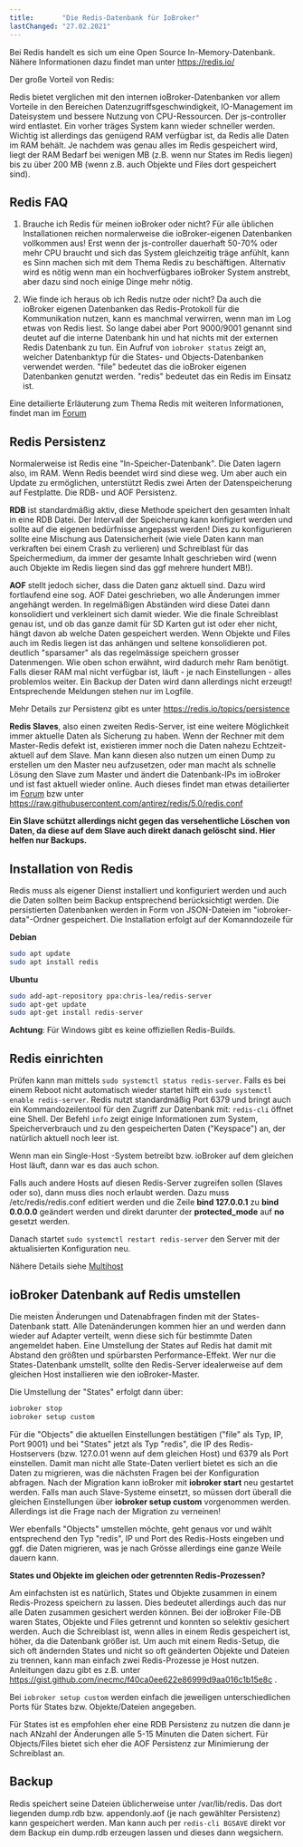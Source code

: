 ```yaml
---
title:       "Die Redis-Datenbank für IoBroker"
lastChanged: "27.02.2021"
---
```



Bei Redis handelt es sich um eine Open Source In-Memory-Datenbank. 
Nähere Informationen dazu findet man unter https://redis.io/

Der große Vorteil von Redis:

Redis bietet verglichen mit den internen ioBroker-Datenbanken vor allem Vorteile in den Bereichen Datenzugriffsgeschwindigkeit,
IO-Management im Dateisystem und bessere Nutzung von CPU-Ressourcen.
Der js-controller wird entlastet. Ein vorher träges System kann wieder schneller werden.
Wichtig ist allerdings das genügend RAM verfügbar ist, da Redis alle Daten im RAM behält. Je nachdem was genau alles im Redis gespeichert wird, liegt der RAM Bedarf bei wenigen MB (z.B. wenn nur States im Redis liegen) bis zu über 200 MB (wenn z.B. auch Objekte und Files dort gespeichert sind).

## Redis FAQ

1. Brauche ich Redis für meinen ioBroker oder nicht?
Für alle üblichen Installationen reichen normalerweise die ioBroker-eigenen Datenbanken vollkommen aus!
Erst wenn der js-controller dauerhaft 50-70% oder mehr CPU braucht und sich das System gleichzeitig träge anfühlt,
kann es Sinn machen sich mit dem Thema Redis zu beschäftigen.
Alternativ wird es nötig wenn man ein hochverfügbares ioBroker System anstrebt, aber dazu sind noch einige Dinge mehr nötig.

2. Wie finde ich heraus ob ich Redis nutze oder nicht?
Da auch die ioBroker eigenen Datenbanken das Redis-Protokoll für die Kommunikation nutzen, kann es manchmal verwirren, wenn man im Log etwas von Redis liest. So lange dabei aber Port 9000/9001 genannt sind deutet auf die interne Datenbank hin und hat nichts mit der externen Redis Datenbank zu tun.
Ein Aufruf von `iobroker status` zeigt an, welcher Datenbanktyp für die States- und Objects-Datenbanken verwendet werden.
"file" bedeutet das die ioBroker eigenen Datenbanken genutzt werden. "redis" bedeutet das ein Redis im Einsatz ist.


Eine detailierte Erläuterung zum Thema Redis mit weiteren Informationen,
findet man im [Forum](https://forum.iobroker.net/topic/26327/redis-in-iobroker-%C3%BCberblick)

## Redis Persistenz

Normalerweise ist Redis eine "In-Speicher-Datenbank". Die Daten lagern also, im RAM. Wenn Redis beendet wird sind diese weg.
Um aber auch ein Update zu ermöglichen, unterstützt Redis zwei Arten der Datenspeicherung auf Festplatte.
Die RDB- und AOF Persistenz.

**RDB** ist standardmäßig aktiv, diese Methode speichert den gesamten Inhalt in eine RDB Datei. Der Intervall der Speicherung kann konfigiert werden und sollte auf die eigenen bedürfnisse angepasst werden!
Dies zu konfigurieren sollte eine Mischung aus Datensicherheit (wie viele Daten kann man verkraften bei einem Crash zu verlieren) und Schreiblast für das Speichermedium, da immer der gesamte Inhalt geschrieben wird (wenn auch Objekte im Redis liegen sind das ggf mehrere hundert MB!).

**AOF** stellt jedoch sicher, dass die Daten ganz aktuell sind.
Dazu wird fortlaufend eine sog. AOF Datei geschrieben, wo alle Änderungen immer angehängt werden. In regelmäßigen Abständen wird diese Datei dann konsolidiert und verkleinert sich damit wieder. Wie die finale Schreiblast genau ist, und ob das ganze damit für SD Karten gut ist oder eher nicht, hängt davon ab welche Daten gespeichert werden. Wenn Objekte und Files auch im Redis liegen ist das anhängen und seltene konsolidieren pot. deutlich "sparsamer" als das regelmässige speichern grosser Datenmengen.
Wie oben schon erwähnt, wird dadurch mehr Ram benötigt. Falls dieser RAM mal nicht verfügbar ist,
läuft - je nach Einstellungen - alles problemlos weiter.
Ein Backup der Daten wird dann allerdings nicht erzeugt! Entsprechende Meldungen stehen nur im Logfile.

Mehr Details zur Persistenz gibt es unter https://redis.io/topics/persistence

**Redis Slaves**, also einen zweiten Redis-Server, ist eine weitere Möglichkeit immer aktuelle Daten als Sicherung zu haben.
Wenn der Rechner mit dem Master-Redis defekt ist, existieren immer noch die Daten nahezu Echtzeit-aktuell auf dem Slave.
Man kann diesen also nutzen um einen Dump zu erstellen um den Master neu aufzusetzen, oder man macht als schnelle Lösung den Slave zum Master und ändert die Datenbank-IPs im ioBroker und ist fast aktuell wieder online. Auch dieses findet man etwas detailierter im [Forum](https://forum.iobroker.net/topic/26327/redis-in-iobroker-%C3%BCberblick) bzw unter https://raw.githubusercontent.com/antirez/redis/5.0/redis.conf

**Ein Slave schützt allerdings nicht gegen das versehentliche Löschen von Daten, da diese auf dem Slave auch direkt danach gelöscht sind. Hier helfen nur Backups.**

## Installation von Redis

Redis muss als eigener Dienst installiert und konfiguriert werden und auch die Daten sollten beim Backup entsprechend berücksichtigt werden.
Die persistierten Datenbanken werden in Form von JSON-Dateien im "iobroker-data"-Ordner gespeichert.
Die Installation erfolgt auf der Komanndozeile für

**Debian**

```sh
sudo apt update   
sudo apt install redis
```



**Ubuntu**

```sh
sudo add-apt-repository ppa:chris-lea/redis-server  
sudo apt-get update  
sudo apt-get install redis-server
```

**Achtung**: Für Windows gibt es keine offiziellen Redis-Builds.

## Redis einrichten

Prüfen kann man mittels `sudo systemctl status redis-server`.
Falls es bei einem Reboot nicht automatisch wieder startet hilft ein `sudo systemctl enable redis-server`.
Redis nutzt standardmäßig Port 6379 und bringt auch ein Kommandozeilentool für den Zugriff zur Datenbank mit: `redis-cli` öffnet eine Shell.
Der Befehl `info` zeigt einige Informationen zum System, Speicherverbrauch und zu den gespeicherten Daten ("Keyspace") an, der natürlich aktuell noch leer ist.

Wenn man ein Single-Host -System betreibt bzw. ioBroker auf dem gleichen Host läuft, dann war es das auch schon.


Falls auch andere Hosts auf diesen Redis-Server zugreifen sollen (Slaves oder so), dann muss dies noch erlaubt werden.
Dazu muss /etc/redis/redis.conf editiert werden und die Zeile **bind 127.0.0.1** zu **bind 0.0.0.0** geändert werden und direkt darunter der **protected_mode** auf **no** gesetzt werden.

Danach startet `sudo systemctl restart redis-server` den Server mit der aktualisierten Konfiguration neu.

Nähere Details siehe [Multihost](https://www.iobroker.net/#de/documentation/config/multihost.md)



## ioBroker Datenbank auf Redis umstellen

Die meisten Änderungen und Datenabfragen finden mit der States-Datenbank statt. Alle Datenänderungen kommen hier an und werden dann wieder auf Adapter verteilt,
wenn diese sich für bestimmte Daten angemeldet haben.
Eine Umstellung der States auf Redis hat damit mit Abstand den größten und spürbarsten Performance-Effekt.
Wer nur die States-Datenbank umstellt, sollte den Redis-Server idealerweise auf dem gleichen Host installieren wie den ioBroker-Master.

Die Umstellung der "States" erfolgt dann über:

```sh
iobroker stop  
iobroker setup custom
```


Für die "Objects" die aktuellen Einstellungen bestätigen ("file" als Typ, IP, Port 9001) und
bei "States" jetzt als Typ "redis", die IP des Redis-Hostservers (bzw. 127.0.01 wenn auf dem gleichen Host) und 6379 als Port einstellen.
Damit man nicht alle State-Daten verliert bietet es sich an die Daten zu migrieren, was die nächsten Fragen bei der Konfiguration abfragen.
Nach der Migration kann ioBroker mit **iobroker start** neu gestartet werden. Falls man auch Slave-Systeme einsetzt,
so müssen dort überall die gleichen Einstellungen über **iobroker setup custom** vorgenommen werden.
Allerdings ist die Frage nach der Migration zu verneinen!


Wer ebenfalls "Objects" umstellen möchte, geht genaus vor und wählt entsprechend den Typ "redis", IP und Port des Redis-Hosts eingeben und ggf. die Daten migrieren,
was je nach Grösse allerdings eine ganze Weile dauern kann.


**States und Objekte im gleichen oder getrennten Redis-Prozessen?**

Am einfachsten ist es natürlich, States und Objekte zusammen in einem Redis-Prozess speichern zu lassen.
Dies bedeutet allerdings auch das nur alle Daten zusammen gesichert werden können.
Bei der ioBroker File-DB waren States, Objekte und Files getrennt und konnten so selektiv gesichert werden.
Auch die Schreiblast ist, wenn alles in einem Redis gespeichert ist, höher, da die Datenbank größer ist.
Um auch mit einem Redis-Setup, die sich oft ändernden States und nicht so oft geänderten Objekte und Dateien zu trennen, kann man einfach zwei Redis-Prozesse je Host nutzen.
Anleitungen dazu gibt es z.B. unter https://gist.github.com/inecmc/f40ca0ee622e86999d9aa016c1b15e8c .

Bei `iobroker setup custom` werden einfach die jeweiligen unterschiedlichen Ports für States bzw. Objekte/Dateien angegeben.

Für States ist es empfohlen eher eine RDB Persistenz zu nutzen die dann je nach ANzahl der Änderungen alle 5-15 Minuten die Daten sichert. Für Objects/Files bietet sich eher die AOF Persistenz zur Minimierung der Schreiblast an.

## Backup

Redis speichert seine Dateien üblicherweise unter /var/lib/redis. Das dort liegenden dump.rdb bzw. appendonly.aof (je nach gewählter Persistenz) kann gespeichert werden. Man kann auch per `redis-cli BGSAVE` direkt vor dem Backup ein dump.rdb erzeugen lassen und dieses dann wegsichern.

